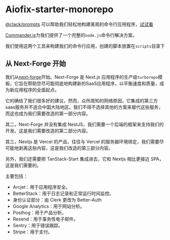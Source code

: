 # Aiofix-starter-monorepo


[@clack/prompts](https://www.npmjs.com/package/@clack/prompts)
可以帮助我们轻松地构建美观的命令行应用程序，[试试看](https://stackblitz.com/edit/clack-prompts?file=index.js)

[Commander.js](https://github.com/tj/commander.js)为我们提供了一个完整的`node.js`命令行解决方案。

我们使用这两个工具来构建我们的命令行应用，创建的脚本放置在`scripts`目录下


## 从 Next-Forge 开始

我们从[next-forge](https://www.next-forge.com/)开始。Next-Forge 是 Next.js 应用程序的生产级`turborepo`模板，它旨在帮助您尽可能彻底地构建新的SaaS应用程序，以平衡速度和质量，成为新应用程序的全面起点。

它的确给了我们很多好的建议，然而，众所周知的网络原因，它集成的第三方saas服务并不适合中国大陆地区。我们不得不选择其他的方案来替代这些服务，而这也成为我们需要改造的第一部分内容。

其二，Next-Forge 并没有集成 NestJS，我们需要一个后端的框架来支持我们的开发。这是我们需要改造的第二部分内容。

其三，Nextjs 是 Vercel 的产品，往往与 Vercel 的服务器环境绑定，我们需要尽可能地剥离这些内容，这是我们改造的第三部分内容。

另外，我们还需要把 TanStack-Start 集成进去，它和 Nextjs 相比更接近 SPA，这是我们需要的。

主要包括：

- Arcjet：用于应用程序安全。
- BetterStack：用于日志记录和正常运行时间监控。
- 身份认证部分：由 Clerk 更改为 Better-Auth
- Google Analytics：用于网站分析。
- Posthog：用于产品分析。
- Resend：用于事务性电子邮件。
- Sentry：用于错误跟踪。
- Stripe：用于支付。